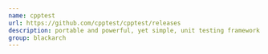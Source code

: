 ```yaml
---
name: cpptest
url: https://github.com/cpptest/cpptest/releases
description: portable and powerful, yet simple, unit testing framework for handling automated tests in C++. URL : https://github.com/cpptest/cpptest/releases Groups : blackarch blackarch-code-audit
group: blackarch
---
```

